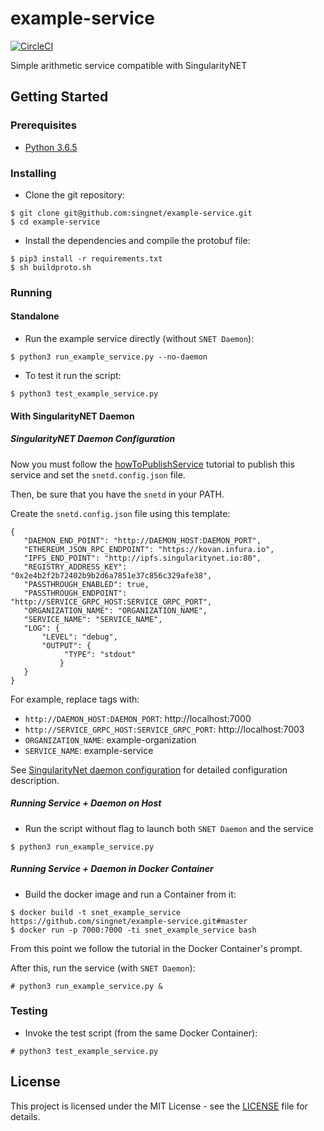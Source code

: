 # example-service

[![CircleCI](https://circleci.com/gh/singnet/example-service.svg?style=svg)](https://circleci.com/gh/singnet/example-service)

Simple arithmetic service compatible with SingularityNET

## Getting Started

### Prerequisites

* [Python 3.6.5](https://www.python.org/downloads/release/python-365/)

### Installing

* Clone the git repository:

```
$ git clone git@github.com:singnet/example-service.git
$ cd example-service
```

* Install the dependencies and compile the protobuf file:

```
$ pip3 install -r requirements.txt
$ sh buildproto.sh
```

### Running

#### Standalone

* Run the example service directly (without `SNET Daemon`):

```
$ python3 run_example_service.py --no-daemon
```

* To test it run the script:

```
$ python3 test_example_service.py
```

#### With SingularityNET Daemon

##### SingularityNET Daemon Configuration

Now you must follow the [howToPublishService](https://github.com/singnet/wiki/tree/master/tutorials/howToPublishService)
tutorial to publish this service and set the `snetd.config.json` file.

Then, be sure that you have the `snetd` in your PATH.

Create the `snetd.config.json` file using this template:

```
{
   "DAEMON_END_POINT": "http://DAEMON_HOST:DAEMON_PORT",
   "ETHEREUM_JSON_RPC_ENDPOINT": "https://kovan.infura.io",
   "IPFS_END_POINT": "http://ipfs.singularitynet.io:80",
   "REGISTRY_ADDRESS_KEY": "0x2e4b2f2b72402b9b2d6a7851e37c856c329afe38",
   "PASSTHROUGH_ENABLED": true,
   "PASSTHROUGH_ENDPOINT": "http://SERVICE_GRPC_HOST:SERVICE_GRPC_PORT",  
   "ORGANIZATION_NAME": "ORGANIZATION_NAME",
   "SERVICE_NAME": "SERVICE_NAME",
   "LOG": {
       "LEVEL": "debug",
       "OUTPUT": {
            "TYPE": "stdout"
           }
   }
}
```

For example, replace tags with:

- `http://DAEMON_HOST:DAEMON_PORT`: http://localhost:7000
- `http://SERVICE_GRPC_HOST:SERVICE_GRPC_PORT`: http://localhost:7003
- `ORGANIZATION_NAME`: example-organization
- `SERVICE_NAME`: example-service

See [SingularityNet daemon configuration](https://github.com/singnet/snet-daemon/blob/master/README.md#configuration) for detailed configuration description.

##### Running Service + Daemon on Host

* Run the script without flag to launch both `SNET Daemon` and the service

```
$ python3 run_example_service.py
```

##### Running Service + Daemon in Docker Container

* Build the docker image and run a Container from it:

```
$ docker build -t snet_example_service https://github.com/singnet/example-service.git#master
$ docker run -p 7000:7000 -ti snet_example_service bash
```

From this point we follow the tutorial in the Docker Container's prompt.

After this, run the service (with `SNET Daemon`):

```
# python3 run_example_service.py &
```

### Testing

* Invoke the test script (from the same Docker Container):

```
# python3 test_example_service.py
```

## License

This project is licensed under the MIT License - see the
[LICENSE](https://github.com/singnet/example-service/blob/master/LICENSE) file for details.
